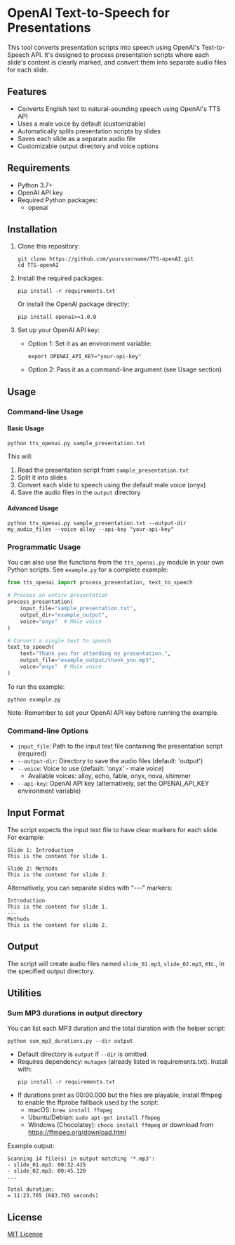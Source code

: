 # OpenAI Text-to-Speech for Presentations

This tool converts presentation scripts into speech using OpenAI's Text-to-Speech API. It's designed to process presentation scripts where each slide's content is clearly marked, and convert them into separate audio files for each slide.

## Features

- Converts English text to natural-sounding speech using OpenAI's TTS API
- Uses a male voice by default (customizable)
- Automatically splits presentation scripts by slides
- Saves each slide as a separate audio file
- Customizable output directory and voice options

## Requirements

- Python 3.7+
- OpenAI API key
- Required Python packages:
  - openai

## Installation

1. Clone this repository:
   ```
   git clone https://github.com/yourusername/TTS-openAI.git
   cd TTS-openAI
   ```

2. Install the required packages:
   ```
   pip install -r requirements.txt
   ```

   Or install the OpenAI package directly:
   ```
   pip install openai>=1.0.0
   ```

3. Set up your OpenAI API key:
   - Option 1: Set it as an environment variable:
     ```
     export OPENAI_API_KEY="your-api-key"
     ```
   - Option 2: Pass it as a command-line argument (see Usage section)

## Usage

### Command-line Usage

#### Basic Usage

```
python tts_openai.py sample_presentation.txt
```

This will:
1. Read the presentation script from `sample_presentation.txt`
2. Split it into slides
3. Convert each slide to speech using the default male voice (onyx)
4. Save the audio files in the `output` directory

#### Advanced Usage

```
python tts_openai.py sample_presentation.txt --output-dir my_audio_files --voice alloy --api-key "your-api-key"
```

### Programmatic Usage

You can also use the functions from the `tts_openai.py` module in your own Python scripts. See `example.py` for a complete example:

```python
from tts_openai import process_presentation, text_to_speech

# Process an entire presentation
process_presentation(
    input_file="sample_presentation.txt",
    output_dir="example_output",
    voice="onyx"  # Male voice
)

# Convert a single text to speech
text_to_speech(
    text="Thank you for attending my presentation.",
    output_file="example_output/thank_you.mp3",
    voice="onyx"  # Male voice
)
```

To run the example:

```
python example.py
```

Note: Remember to set your OpenAI API key before running the example.

### Command-line Options

- `input_file`: Path to the input text file containing the presentation script (required)
- `--output-dir`: Directory to save the audio files (default: 'output')
- `--voice`: Voice to use (default: 'onyx' - male voice)
  - Available voices: alloy, echo, fable, onyx, nova, shimmer
- `--api-key`: OpenAI API key (alternatively, set the OPENAI_API_KEY environment variable)

## Input Format

The script expects the input text file to have clear markers for each slide. For example:

```
Slide 1: Introduction
This is the content for slide 1.

Slide 2: Methods
This is the content for slide 2.
```

Alternatively, you can separate slides with "---" markers:

```
Introduction
This is the content for slide 1.
---
Methods
This is the content for slide 2.
```

## Output

The script will create audio files named `slide_01.mp3`, `slide_02.mp3`, etc., in the specified output directory.

## Utilities

### Sum MP3 durations in output directory
You can list each MP3 duration and the total duration with the helper script:

```
python sum_mp3_durations.py --dir output
```

- Default directory is `output` if `--dir` is omitted.
- Requires dependency: `mutagen` (already listed in requirements.txt). Install with:
  ```
  pip install -r requirements.txt
  ```
- If durations print as 00:00.000 but the files are playable, install ffmpeg to enable the ffprobe fallback used by the script:
  - macOS: `brew install ffmpeg`
  - Ubuntu/Debian: `sudo apt-get install ffmpeg`
  - Windows (Chocolatey): `choco install ffmpeg` or download from https://ffmpeg.org/download.html

Example output:
```
Scanning 14 file(s) in output matching '*.mp3':
- slide_01.mp3: 00:32.415
- slide_02.mp3: 00:45.120
...

Total duration:
= 11:23.765 (683.765 seconds)
```

## License

[MIT License](LICENSE)
